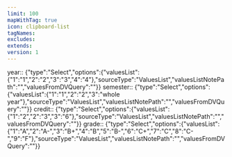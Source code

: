 ```yaml
---
limit: 100
mapWithTag: true
icon: clipboard-list
tagNames: 
excludes: 
extends: 
version: 1
---
```


year:: {"type":"Select","options":{"valuesList":{"1":"1","2":"2","3":"3","4":"4"},"sourceType":"ValuesList","valuesListNotePath":"","valuesFromDVQuery":""}}
semester:: {"type":"Select","options":{"valuesList":{"1":"1","2":"2","3":"whole year"},"sourceType":"ValuesList","valuesListNotePath":"","valuesFromDVQuery":""}}
credit:: {"type":"Select","options":{"valuesList":{"1":"2","2":"3","3":"6"},"sourceType":"ValuesList","valuesListNotePath":"","valuesFromDVQuery":""}}
grade:: {"type":"Select","options":{"valuesList":{"1":"A","2":"A-","3":"B+","4":"B","5":"B-","6":"C+","7":"C","8":"C-","9":"F"},"sourceType":"ValuesList","valuesListNotePath":"","valuesFromDVQuery":""}}
